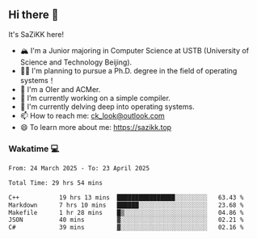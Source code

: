 ## Hi there 👋

It's SaZiKK here!

- 🏔️ I'm a Junior majoring in Computer Science  at USTB (University of Science and Technology Beijing).
- 🧑‍🎓 I'm planning to pursue a Ph.D. degree in the field of operating systems！
- 🚀 I'm a OIer and ACMer.
- 🔭 I’m currently working on a simple compiler.
- 🌱 I'm currently delving deep into operating systems.
- 📫 How to reach me: ck_look@outlook.com
- 😄 To learn more about me: https://sazikk.top

  
<!--
**SaZiKK/SaZiKK** is a ✨ _special_ ✨ repository because its `README.md` (this file) appears on your GitHub profile.

Here are some ideas to get you started:

- 🔭 I’m currently working on ...
- 🌱 I’m currently learning ...
- 👯 I’m looking to collaborate on ...
- 🤔 I’m looking for help with ...
- 💬 Ask me about ...
- 📫 How to reach me: ...
- 😄 Pronouns: ...
- ⚡ Fun fact: ...
-->

### Wakatime 💻

<!--START_SECTION:waka-->

```txt
From: 24 March 2025 - To: 23 April 2025

Total Time: 29 hrs 54 mins

C++           19 hrs 13 mins  ████████████████░░░░░░░░░   63.43 %
Markdown      7 hrs 10 mins   ██████░░░░░░░░░░░░░░░░░░░   23.68 %
Makefile      1 hr 28 mins    █▒░░░░░░░░░░░░░░░░░░░░░░░   04.86 %
JSON          40 mins         ▓░░░░░░░░░░░░░░░░░░░░░░░░   02.21 %
C#            39 mins         ▓░░░░░░░░░░░░░░░░░░░░░░░░   02.16 %
```

<!--END_SECTION:waka-->
